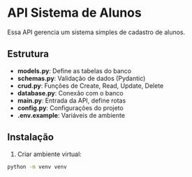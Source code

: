 # API Sistema de Alunos

Essa API gerencia um sistema simples de cadastro de alunos.

## Estrutura
- **models.py**: Define as tabelas do banco
- **schemas.py**: Validação de dados (Pydantic)
- **crud.py**: Funções de Create, Read, Update, Delete
- **database.py**: Conexão com o banco
- **main.py**: Entrada da API, define rotas
- **config.py**: Configurações do projeto
- **.env.example**: Variáveis de ambiente

## Instalação

1. Criar ambiente virtual:
```bash
python -m venv venv
